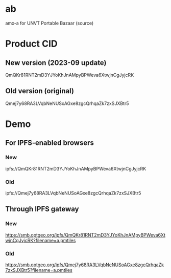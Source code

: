 # ab
amx-a for UNVT Portable Bazaar (source)

# Product CID
## New version (2023-09 update)
QmQKr81RNT2mD3YJYoKhJnAMpyBPWeva6XtwjnCgJyjcRK

## Old version (original)
Qmej7y68RA3LVqbNeNUSoAGxe8zgcQrhqaZk7zxSJXBtr5

# Demo
## For IPFS-enabled browsers
### New
ipfs://QmQKr81RNT2mD3YJYoKhJnAMpyBPWeva6XtwjnCgJyjcRK

### Old
ipfs://Qmej7y68RA3LVqbNeNUSoAGxe8zgcQrhqaZk7zxSJXBtr5

## Through IPFS gateway
### New
https://smb.optgeo.org/ipfs/QmQKr81RNT2mD3YJYoKhJnAMpyBPWeva6XtwjnCgJyjcRK?filename=a.pmtiles

### Old
https://smb.optgeo.org/ipfs/Qmej7y68RA3LVqbNeNUSoAGxe8zgcQrhqaZk7zxSJXBtr5?filename=a.pmtiles

